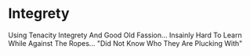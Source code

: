 # Integrety
Using Tenacity Integrety And Good Old Fassion... Insainly Hard To Learn While Against The Ropes... "Did Not Know Who They Are Plucking With" 

